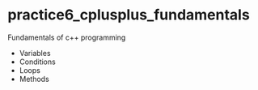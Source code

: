 # practice6_cplusplus_fundamentals
Fundamentals of c++ programming
* Variables
* Conditions
* Loops
* Methods
